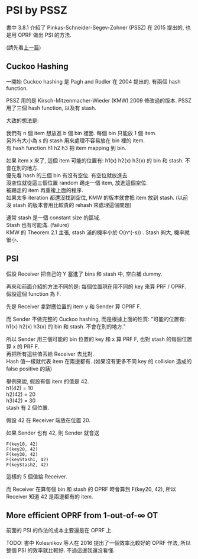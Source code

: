 # PSI by PSSZ

書中 3.8.1 介紹了 Pinkas-Schneider-Segev-Zohner (PSSZ) 在 2015 提出的, 也是用 OPRF 做出 PSI 的方法.

(請先看[上一篇](./PSI-PSSZ-zh-TW.md))

## Cuckoo Hashing

一開始 Cuckoo hashing 是 Pagh and Rodler 在 2004 提出的. 有兩個 hash function.

PSSZ 用的是 Kirsch-Mitzenmacher-Wieder (KMW) 2009 修改過的版本. PSSZ 用了三個 hash function, 以及有 stash.

大致的想法是:

我們有 n 個 item 想放進 b 個 bin 裡面. 每個 bin 只能放 1 個 item.<br>
另外有大小為 s 的 stash 用來處理不容易放在 bin 裡的 item.<br>
有 hash function h1 h2 h3 把 item mapping 到 bin.

如果 item x 來了, 這個 item 可能的位置有: h1(x) h2(x) h3(x) 的 bin 和 stash. 不會在別的地方.<br>
優先看 hash 的三個 bin 有沒有空位. 有空位就放進去.<br>
沒空位就從這三個位置 random 踢走一個 item, 放進這個空位.<br>
被踢走的 item 再重複上面的程序.<br>
如果太多 iteration 都還沒找到空位, KMW 的版本就會把 item 放到 stash. (以前沒 stash 的版本會用比較貴的 rehash 來處理這個問題)

通常 stash 是一個 constant size 的區域.<br>
Stash 也有可能滿. (failure)<br>
KMW 的 Theorem 2.1 主張, stash 滿的機率小於 O(n^(-s)) . Stash 夠大, 機率就很小.

## PSI

假設 Receiver 把自己的 Y 塞進了 bins 和 stash 中, 空白補 dummy.

再來和前面介紹的方法不同的是: 每個位置現在用不同的 key 來算 PRF / OPRF. 假設這個 function 為 F.

先是 Receiver 拿對應位置的 item y 和 Sender 算 OPRF F.

而 Sender 不做完整的 Cuckoo hashing, 而是根據上面的性質: "可能的位置有: h1(x) h2(x) h3(x) 的 bin 和 stash. 不會在別的地方."

所以 Sender 用三個可能的 bin 位置的 key 和 x 算 PRF F, 也對 stash 的每個位置算 x 的 PRF F.<br>
再把所有這些值丟給 Receiver 去比對.<br>
Hash 值一樣就代表 item 在兩邊都有. (如果沒有更多不同 key 的 collision 造成的 false positive 的話)

舉例來說, 假設有個 item 的值是 42.<br>
h1(42) = 10<br>
h2(42) = 20<br>
h3(42) = 30<br>
stash 有 2 個位置.

假設 42 在 Receiver 端放在位置 20.

如果 Sender 也有 42, 則 Sender 就會送
```
F(key10, 42)
F(key20, 42)
F(key30, 42)
F(keyStash1, 42)
F(keyStash2, 42)
```
這樣的 5 個值給 Receiver.

而 Receiver 在算每個 bin 和 stash 的 OPRF 時會算到 F(key20, 42), 所以 Receiver 知道 42 是兩邊都有的 item.

## More efficient OPRF from 1-out-of-∞ OT

前面的 PSI 的作法的成本主要還是在 OPRF 上.

TODO: 書中 Kolesnikov 等人在 2016 提出了一個效率比較好的 OPRF 作法, 所以整個 PSI 的效率就比較好. 不過這邊我還沒看懂.









